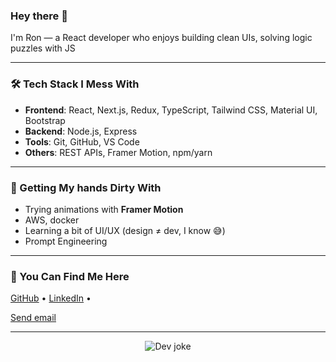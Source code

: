 ### Hey there 👋

I'm Ron — a React developer who enjoys building clean UIs, solving logic puzzles with JS

---

### 🛠️ Tech Stack I Mess With

- **Frontend**: React, Next.js, Redux, TypeScript, Tailwind CSS, Material UI, Bootstrap
- **Backend**: Node.js, Express
- **Tools**: Git, GitHub, VS Code
- **Others**: REST APIs, Framer Motion, npm/yarn

---

### 🧪 Getting My hands Dirty With

- Trying animations with **Framer Motion**
- AWS, docker
- Learning a bit of UI/UX (design ≠ dev, I know 😅)
- Prompt Engineering

---

### 🔗 You Can Find Me Here

[GitHub](https://github.com/Skywalker9248) • [LinkedIn](https://www.linkedin.com/in/ron-sunny) • <p><a href="mailto:ronsunny19@gmail.com">Send email</a></p>

---

<!-- fun little addon -->
<p align="center">
  <img src="https://readme-jokes.vercel.app/api?hideBorder&bgColor=%230d1117&textColor=%23fff" alt="Dev joke" />
</p>
